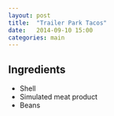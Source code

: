 ```yaml
---
layout: post
title:  "Trailer Park Tacos"
date:   2014-09-10 15:00
categories: main
---
```




## Ingredients
- Shell
- Simulated meat product
- Beans
